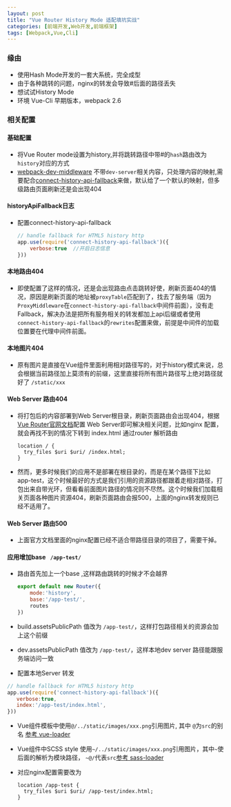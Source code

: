 ```yaml
---
layout: post
title: "Vue Router History Mode 适配填坑实战"
categories: [前端开发,Web开发,前端框架]
tags: [Webpack,Vue,Cli]
---
```










### 缘由

- 使用Hash Mode开发的一套大系统，完全成型
- 由于各种跳转的问题，nginx的转发会导致#后面的路径丢失
- 想试试History Mode
- 环境 Vue-Cli 早期版本，webpack 2.6



### 相关配置

#### 基础配置

- 将Vue Router mode设置为history,并将跳转路径中带#的`hash`路由改为`history`对应的方式
- [webpack-dev-middleware](https://github.com/webpack/webpack-dev-middleware) 不带`dev-server`相关内容，只处理内容的映射,需要配合[connect-history-api-fallback](https://github.com/bripkens/connect-history-api-fallback)来做，默认给了一个默认的映射，但多级路由页面刷新还是会出现404

#### historyApiFallback日志

- 配置connect-history-api-fallback

  ```javascript
  // handle fallback for HTML5 history http
  app.use(require('connect-history-api-fallback')({
      verbose:true  //开启日志信息
  }))
  ```
#### 本地路由404
- 即使配置了这样的情况，还是会出现路由点击跳转好使，刷新页面404的情况，原因是刷新页面的地址被`proxyTable`匹配到了，找去了服务端（因为`ProxyMiddleware`在`connect-history-api-fallback`中间件前面），没有走Fallback，解决办法是把所有服务相关的转发都加上api后缀或者使用`connect-history-api-fallback`的`rewrites`配置来做，前提是中间件的加载位置要在代理中间件前面。



#### 本地图片404

- 原有图片是直接在Vue组件里面利用相对路径写的，对于history模式来说，总会根据当前路径加上莫须有的前缀，这里直接将所有图片路径写上绝对路径就好了 `/static/xxx`

#### Web Server 路由404

- 将打包后的内容部署到Web Server根目录，刷新页面路由会出现404，根据[Vue Router官网文档](https://router.vuejs.org/zh/guide/essentials/history-mode.html)配置 Web Server即可解决相关问题，比如nginx 配置，就会再找不到的情况下转到 index.html 通过router 解析路由

  ```
  location / {
    try_files $uri $uri/ /index.html;
  }
  ```

- 然而，更多时候我们的应用不是部署在根目录的，而是在某个路径下比如 app-test，这个时候最好的方式是我们引用的资源路径都跟着走相对路径，打包出来自带光环，但看看前面图片路径的情况则不尽然。这个时候我们加载相关页面各种图片资源404，刷新页面路由会报500，上面的nginx转发规则已经不适用了。

#### Web Server 路由500

- 上面官方文档里面的nginx配置已经不适合带路径目录的项目了，需要干掉。



#### 应用增加base ` /app-test/`

- 路由首先加上一个base ,这样路由跳转的时候才不会越界

  ```javascript
  export default new Router({
      mode:'history',
      base:'/app-test/',
      routes
  })
  ```

- build.assetsPublicPath 值改为 `/app-test/`，这样打包路径相关的资源会加上这个前缀

- dev.assetsPublicPath 值改为 `/app-test/`，这样本地dev server 路径能跟服务端访问一致

- 配置本地Server 转发
 ```javascript
// handle fallback for HTML5 history http
app.use(require('connect-history-api-fallback')({
    verbose:true,
    index:'/app-test/index.html',
}))
 ```

- Vue组件模板中使用`@/../static/images/xxx.png`引用图片, 其中 `@`为`src`的别名 [参考 vue-loader](https://vue-loader.vuejs.org/zh/guide/asset-url.html#%E8%BD%AC%E6%8D%A2%E8%A7%84%E5%88%99)

- Vue组件中SCSS style 使用`~/../static/images/xxx.png`引用图片，其中`~`使后面的解析为模块路径， `~@/`代表`src`[参考 sass-loader](https://github.com/webpack-contrib/sass-loader#imports)

- 对应nginx配置需要改为

  ```
  location /app-test {
    try_files $uri $uri/ /app-test/index.html;
  }
  ```


















